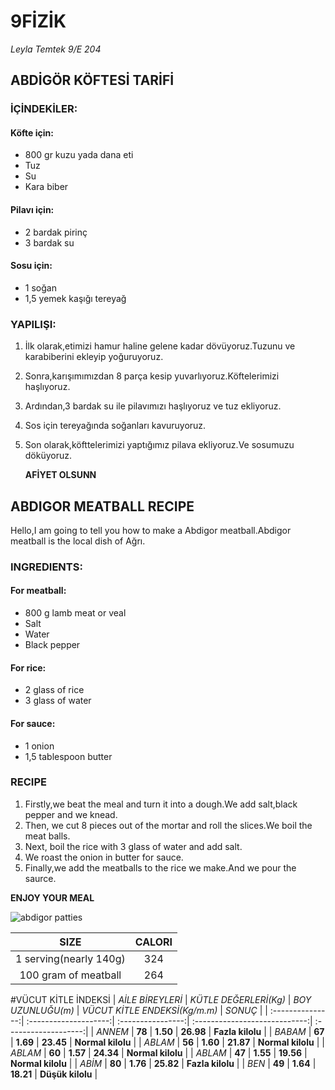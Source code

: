 # 9FİZİK
*Leyla*
*Temtek*
*9/E*
*204*
## ABDİGÖR KÖFTESİ TARİFİ
### İÇİNDEKİLER:
#### Köfte için:
- 800 gr kuzu yada dana eti
- Tuz
- Su
- Kara biber
#### Pilavı için:
- 2 bardak pirinç
- 3 bardak su
#### Sosu için:
- 1 soğan 
- 1,5 yemek kaşığı tereyağ
### YAPILIŞI:
1. İlk olarak,etimizi hamur haline gelene kadar dövüyoruz.Tuzunu ve karabiberini ekleyip yoğuruyoruz.
2. Sonra,karışımımızdan 8 parça kesip yuvarlıyoruz.Köftelerimizi haşlıyoruz.
3. Ardından,3 bardak su ile pilavımızı haşlıyoruz ve tuz ekliyoruz.
4. Sos için tereyağında soğanları kavuruyoruz.
5. Son olarak,köfttelerimizi yaptığımız pilava ekliyoruz.Ve sosumuzu döküyoruz.
     
     **AFİYET OLSUNN**

## ABDIGOR MEATBALL RECIPE
Hello,I am going to tell you how to make a Abdigor meatball.Abdigor meatball is the local dish of Ağrı.
### INGREDIENTS:
#### For meatball:
- 800 g lamb meat or veal
- Salt
- Water
- Black pepper
#### For rice:
- 2 glass of rice
- 3 glass of water
#### For sauce:
- 1 onion
- 1,5 tablespoon butter
### RECIPE
1. Firstly,we beat the meal and turn it into a dough.We add salt,black pepper and we knead.
2. Then, we cut 8 pieces out of the mortar and roll the slices.We boil the meat balls.
3. Next, boil the rice with 3 glass of water and add salt.
4. We roast the onion in butter for sauce.
5. Finally,we add the meatballs to the rice we make.And we pour the saurce.

 **ENJOY YOUR MEAL**

![abdigor patties](https://iasbh.tmgrup.com.tr/05543e/752/395/0/925/1463/1695?u=https://isbh.tmgrup.com.tr/sbh/2019/01/03/abdigor-koftesi-tarifi-1546501008200.jpg)

|        SIZE              |  CALORI  | 
| :-----------------------:|:--------:|
| 1 serving(nearly 140g)   |   324    |
| 100 gram of meatball     |   264    |

#VÜCUT KİTLE İNDEKSİ
| *AİLE BİREYLERİ* | *KÜTLE DEĞERLERİ(Kg)* | *BOY UZUNLUĞU(m)* | *VÜCUT KİTLE ENDEKSİ(Kg/m.m)* |        *SONUÇ*       |
| :---------------:| :--------------------:| :----------------:| :----------------------------:| :-------------------:|
|     *ANNEM*      |     **78**            |    **1.50**       |         **26.98**             |  **Fazla kilolu**    |
|     *BABAM*      |     **67**            |    **1.69**       |         **23.45**             |  **Normal kilolu**   |
|     *ABLAM*      |     **56**            |    **1.60**       |         **21.87**             |  **Normal kilolu**   |
|     *ABLAM*      |     **60**            |    **1.57**       |         **24.34**             |  **Normal kilolu**   |
|     *ABLAM*      |     **47**            |    **1.55**       |         **19.56**             |  **Normal kilolu**   |
|     *ABİM*       |     **80**            |    **1.76**       |         **25.82**             |  **Fazla kilolu**    |
|     *BEN*        |     **49**            |    **1.64**       |         **18.21**             |  **Düşük kilolu**    |





